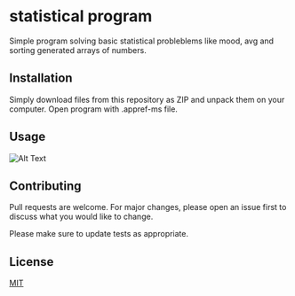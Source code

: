 # statistical program

Simple program solving basic statistical probleblems like mood, avg and sorting generated arrays of numbers.

## Installation

Simply download files from this repository as ZIP and unpack them on your computer. 
Open program with .appref-ms file.

## Usage
![Alt Text](http://g.recordit.co/8HuPeMiw59.gif)


## Contributing
Pull requests are welcome. For major changes, please open an issue first to discuss what you would like to change.

Please make sure to update tests as appropriate.

## License
[MIT](https://choosealicense.com/licenses/mit/)
